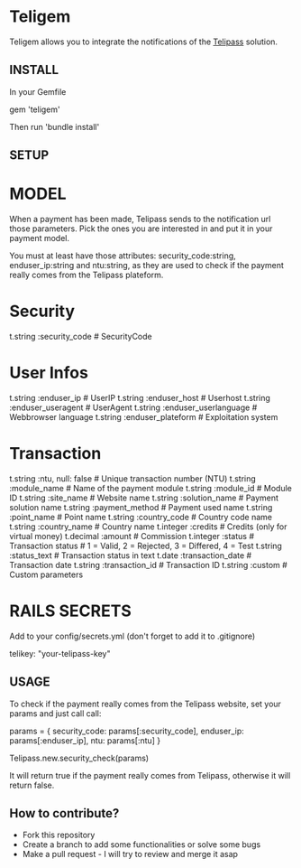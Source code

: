 # Teligem

Teligem allows you to integrate the notifications of the [Telipass](https://telipass.com/) solution.

## INSTALL

In your Gemfile

  gem 'teligem'

Then run 'bundle install'

## SETUP

# MODEL

When a payment has been made, Telipass sends to the notification url those parameters.
Pick the ones you are interested in and put it in your payment model.

You must at least have those attributes: security_code:string, enduser_ip:string and ntu:string,
as they are used to check if the payment really comes from the Telipass plateform.

  # Security
  t.string :security_code               # SecurityCode
  # User Infos
  t.string :enduser_ip                  # UserIP
  t.string :enduser_host                # Userhost
  t.string :enduser_useragent           # UserAgent
  t.string :enduser_userlanguage        # Webbrowser language
  t.string :enduser_plateform           # Exploitation system
  # Transaction
  t.string :ntu, null: false            # Unique transaction number (NTU)
  t.string :module_name                 # Name of the payment module
  t.string :module_id                   # Module ID
  t.string :site_name                   # Website name
  t.string :solution_name               # Payment solution name
  t.string :payment_method              # Payment used name
  t.string :point_name                  # Point name
  t.string :country_code                # Country code name
  t.string :country_name                # Country name
  t.integer :credits                    # Credits (only for virtual money)
  t.decimal :amount                     # Commission
  t.integer :status                     # Transaction status
                                        # 1 = Valid, 2 = Rejected, 3 = Differed, 4 = Test
  t.string :status_text                 # Transaction status in text
  t.date   :transaction_date            # Transaction date
  t.string :transaction_id              # Transaction ID
  t.string :custom                      # Custom parameters

# RAILS SECRETS

Add to your config/secrets.yml (don't forget to add it to .gitignore)

  telikey: "your-telipass-key"

## USAGE

To check if the payment really comes from the Telipass website, set your params and just call call:

  params = {
    security_code: params[:security_code],
    enduser_ip: params[:enduser_ip],
    ntu: params[:ntu]
  }

  Telipass.new.security_check(params)

It will return true if the payment really comes from Telipass, otherwise it will return false.

## How to contribute?
* Fork this repository
* Create a branch to add some functionalities or solve some bugs
* Make a pull request - I will try to review and merge it asap

